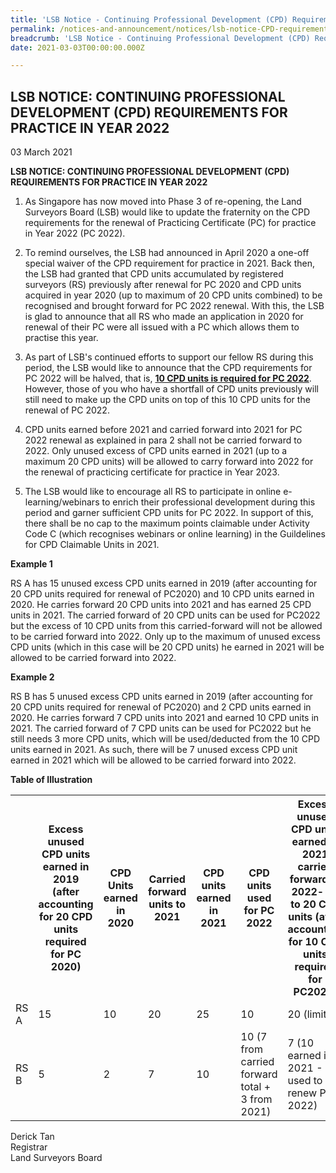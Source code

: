 ```yaml
---
title: 'LSB Notice - Continuing Professional Development (CPD) Requirements for Practice in Year 2022'
permalink: /notices-and-announcement/notices/lsb-notice-CPD-requirements-for-practice-2022/
breadcrumb: 'LSB Notice - Continuing Professional Development (CPD) Requirements for Practice in Year 2022'
date: 2021-03-03T00:00:00.000Z

---
```



## LSB NOTICE: CONTINUING PROFESSIONAL DEVELOPMENT (CPD) REQUIREMENTS FOR PRACTICE IN YEAR 2022


03 March 2021


**LSB NOTICE: CONTINUING PROFESSIONAL DEVELOPMENT (CPD) REQUIREMENTS FOR PRACTICE IN YEAR 2022** <br>


  1. As Singapore has now moved into Phase 3 of re-opening, the Land Surveyors Board (LSB) would like to update the fraternity on the CPD requirements for the renewal of Practicing Certificate (PC) for practice in Year 2022 (PC 2022).

2. To remind ourselves, the LSB had announced in April 2020 a one-off special waiver of the CPD requirement for practice in 2021. Back then, the LSB had granted that CPD units accumulated by registered surveyors (RS) previously after renewal for PC 2020 and CPD units acquired in year 2020 (up to maximum of 20 CPD units combined) to be recognised and brought forward for PC 2022 renewal. With this, the LSB is glad to announce that all RS who made an application in 2020 for renewal of their PC were all issued with a PC which allows them to practise this year.

3. As part of LSB's continued efforts to support our fellow RS during this period, the LSB would like to announce that the CPD requirements for PC 2022 will be halved, that is, **<u>10 CPD units is required for PC 2022</u>**. However, those of you who have a shortfall of CPD units previously will still need to make up the CPD units on top of this 10 CPD units for the renewal of PC 2022.

4. CPD units earned before 2021 and carried forward into 2021 for PC 2022 renewal as explained in para 2 shall not be carried forward to 2022. Only unused excess of CPD units earned in 2021 (up to a maximum 20 CPD units) will be allowed to carry forward into 2022 for the renewal of practicing certificate for practice in Year 2023.

5. The LSB would like to encourage all RS to participate in online e-learning/webinars to enrich their professional development during this period and garner sufficient CPD units for PC 2022. In support of this, there shall be no cap to the maximum points claimable under Activity Code C (which recognises webinars or online learning) in the Guildelines for CPD Claimable Units in 2021.

**Example 1**

RS A has 15 unused excess CPD units earned in 2019 (after accounting for 20 CPD units required for renewal of PC2020) and 10 CPD units earned in 2020. He carries forward 20 CPD units into 2021 and has earned 25 CPD units in 2021. The carried forward of 20 CPD units can be used for PC2022 but the excess of 10 CPD units from this carried-forward will not be allowed to be carried forward into 2022. Only up to the maximum of unused excess CPD units (which in this case will be 20 CPD units) he earned in 2021 will be allowed to be carried forward into 2022.

**Example 2**

RS B has 5 unused excess CPD units earned in 2019 (after accounting for 20 CPD units required for renewal of PC2020) and 2 CPD units earned in 2020. He carries forward 7 CPD units into 2021 and earned 10 CPD units in 2021. The carried forward of 7 CPD units can be used for PC2022 but he still needs 3 more CPD units, which will be used/deducted from the 10 CPD units earned in 2021. As such, there will be 7 unused excess CPD unit earned in 2021 which will be allowed to be carried forward into 2022.

**Table of Illustration**

<table>
  <tr>
    <th></th>
    <th>Excess unused CPD units earned in 2019 (after accounting for 20 CPD units required for PC 2020)</th>
    <th>CPD Units earned in 2020</th>
    <th>Carried forward units to 2021</th>
    <th>CPD units earned in 2021</th>
    <th>CPD units used for PC 2022</th>
    <th>Excess unused CPD units earned in 2021 carried forward to 2022- up to 20 CPD units (after accounting for 10 CPD units required for PC2022)</th>
  </tr>
  <tr>
    <td>RS A </td>
    <td>15</td>
    <td>10</td>
    <td>20</td>
    <td>25</td>
    <td>10</td>
    <td>20 (limit)</td>
   </tr>
   <tr>
    <td>RS B </td>
    <td>5</td>
    <td>2</td>
    <td>7</td>
    <td>10</td>
    <td>10 (7 from carried forward total + 3 from 2021)</td>
    <td>7 (10 earned in 2021 - 3 used to renew PC 2022)</td>
    
  </tr>
</table>





Derick Tan <br>
Registrar <br>
Land Surveyors Board <br>






